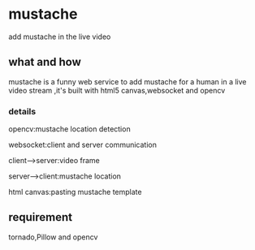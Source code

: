 # mustache
add mustache in the live video

## what and how
mustache is a funny web service to add mustache for a human in a live video stream
,it's built with html5 canvas,websocket and opencv

### details
opencv:mustache location detection

websocket:client and server communication

client-->server:video frame

server-->client:mustache location

html canvas:pasting mustache template

## requirement
tornado,Pillow and opencv

